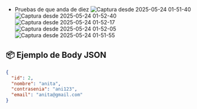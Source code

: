 
- Pruebas de que anda de diez
![Captura desde 2025-05-24 01-51-40](https://github.com/user-attachments/assets/f1a3d577-942b-46a4-acac-0ea0807f91d7)
![Captura desde 2025-05-24 01-52-40](https://github.com/user-attachments/assets/43549f70-8246-4717-8b10-89a1805ffb56)
![Captura desde 2025-05-24 01-52-17](https://github.com/user-attachments/assets/03270f82-dfb0-4a04-a6af-ea8477df2038)
![Captura desde 2025-05-24 01-52-05](https://github.com/user-attachments/assets/5c67fc26-5700-4984-b411-e8d0f355d404)
![Captura desde 2025-05-24 01-51-55](https://github.com/user-attachments/assets/8aa7ec0d-61fe-484e-b629-fca6ee36f7db)

## 📦 Ejemplo de Body JSON
```json
{
  "id": 2,
  "nombre": "anita",
  "contrasenia": "ani123",
  "email": "anita@gmail.com"
}

